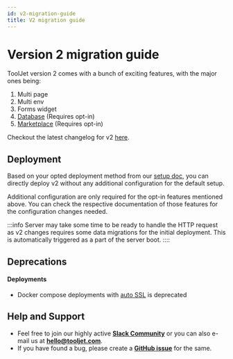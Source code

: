 ```yaml
---
id: v2-migration-guide
title: V2 migration guide
---
```

# Version 2 migration guide

ToolJet version 2 comes with a bunch of exciting features, with the major ones being:
1. Multi page
2. Multi env
3. Forms widget
4. [Database](/docs/tooljet-database) (Requires opt-in)
5. [Marketplace](/docs/marketplace) (Requires opt-in)

Checkout the latest changelog for v2 [here](https://github.com/ToolJet/ToolJet/releases).

## Deployment

Based on your opted deployment method from our [setup doc](/docs/setup/), you can directly deploy v2 without any additional configuration for the default setup.

Additional configuration are only required for the opt-in features mentioned above. You can check the respective documentation of those features for the configuration changes needed.

:::info
Server may take some time to be ready to handle the HTTP request as v2 changes requires some data migrations for the initial deployment. This is automatically triggered as a part of the server boot.
::::

## Deprecations

#### Deployments
- Docker compose deployments with [auto SSL](/docs/1.x.x/setup/docker) is deprecated


## Help and Support
- Feel free to join our highly active **[Slack Community](https://join.slack.com/t/tooljet/shared_invite/zt-r2neyfcw-KD1COL6t2kgVTlTtAV5rtg)** or you can also e-mail us at **hello@tooljet.com**.
- If you have found a bug, please create a **[GitHub issue](https://github.com/ToolJet/ToolJet/issues)** for the same.

